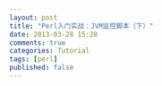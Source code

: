 ```yaml
---
layout: post
title: "Perl入门实战：JVM监控脚本（下）"
date: 2013-03-28 15:28
comments: true
categories: Tutorial
tags: [perl]
published: false
---
```

